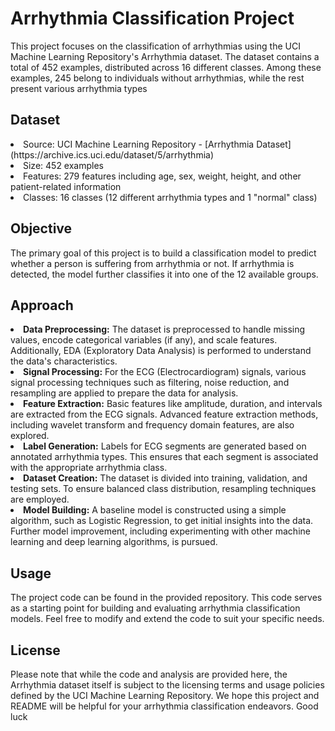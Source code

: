 # Arrhythmia Classification Project

<p>This project focuses on the classification of arrhythmias using the UCI Machine Learning Repository's Arrhythmia dataset. The dataset contains a total of 452 examples, distributed across 16 different classes. Among these examples, 245 belong to individuals without arrhythmias, while the rest present various arrhythmia types</p>

## Dataset
<li>Source: UCI Machine Learning Repository - [Arrhythmia Dataset](https://archive.ics.uci.edu/dataset/5/arrhythmia)</li>
<li>Size: 452 examples</li>
<li>Features: 279 features including age, sex, weight, height, and other patient-related information</li>
<li>Classes: 16 classes (12 different arrhythmia types and 1 "normal" class)</li>

## Objective
<p>The primary goal of this project is to build a classification model to predict whether a person is suffering from arrhythmia or not. If arrhythmia is detected, the model further classifies it into one of the 12 available groups.</p>

## Approach

<li> <b>Data Preprocessing:</b> The dataset is preprocessed to handle missing values, encode categorical variables (if any), and scale features. Additionally, EDA (Exploratory Data Analysis) is performed to understand the data's characteristics.</li>

<li> <b>Signal Processing:</b> For the ECG (Electrocardiogram) signals, various signal processing techniques such as filtering, noise reduction, and resampling are applied to prepare the data for analysis.</li>

<li> <b>Feature Extraction:</b> Basic features like amplitude, duration, and intervals are extracted from the ECG signals. Advanced feature extraction methods, including wavelet transform and frequency domain features, are also explored.</li>

<li> <b>Label Generation:</b> Labels for ECG segments are generated based on annotated arrhythmia types. This ensures that each segment is associated with the appropriate arrhythmia class.</li>

<li> <b>Dataset Creation:</b> The dataset is divided into training, validation, and testing sets. To ensure balanced class distribution, resampling techniques are employed.</li>

<li> <b>Model Building:</b> A baseline model is constructed using a simple algorithm, such as Logistic Regression, to get initial insights into the data. Further model improvement, including experimenting with other machine learning and deep learning algorithms, is pursued.</li>

## Usage
The project code can be found in the provided repository. This code serves as a starting point for building and evaluating arrhythmia classification models. Feel free to modify and extend the code to suit your specific needs.

## License
Please note that while the code and analysis are provided here, the Arrhythmia dataset itself is subject to the licensing terms and usage policies defined by the UCI Machine Learning Repository.
We hope this project and README will be helpful for your arrhythmia classification endeavors. Good luck

